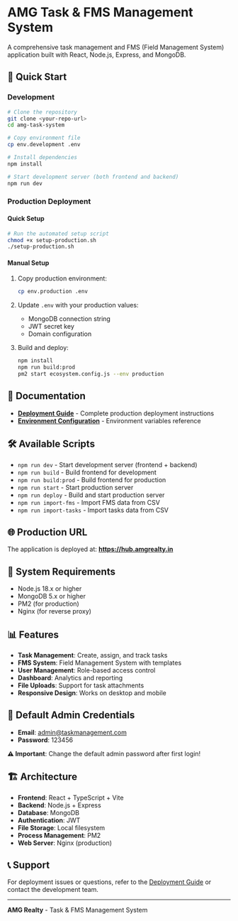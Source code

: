 # AMG Task & FMS Management System

A comprehensive task management and FMS (Field Management System) application built with React, Node.js, Express, and MongoDB.

## 🚀 Quick Start

### Development
```bash
# Clone the repository
git clone <your-repo-url>
cd amg-task-system

# Copy environment file
cp env.development .env

# Install dependencies
npm install

# Start development server (both frontend and backend)
npm run dev
```

### Production Deployment

#### Quick Setup
```bash
# Run the automated setup script
chmod +x setup-production.sh
./setup-production.sh
```

#### Manual Setup
1. Copy production environment:
   ```bash
   cp env.production .env
   ```

2. Update `.env` with your production values:
   - MongoDB connection string
   - JWT secret key
   - Domain configuration

3. Build and deploy:
   ```bash
   npm install
   npm run build:prod
   pm2 start ecosystem.config.js --env production
   ```

## 📖 Documentation

- **[Deployment Guide](DEPLOYMENT_GUIDE.md)** - Complete production deployment instructions
- **[Environment Configuration](env.example)** - Environment variables reference

## 🛠️ Available Scripts

- `npm run dev` - Start development server (frontend + backend)
- `npm run build` - Build frontend for development
- `npm run build:prod` - Build frontend for production
- `npm run start` - Start production server
- `npm run deploy` - Build and start production server
- `npm run import-fms` - Import FMS data from CSV
- `npm run import-tasks` - Import tasks data from CSV

## 🌐 Production URL

The application is deployed at: **https://hub.amgrealty.in**

## 🔧 System Requirements

- Node.js 18.x or higher
- MongoDB 5.x or higher
- PM2 (for production)
- Nginx (for reverse proxy)

## 📊 Features

- **Task Management**: Create, assign, and track tasks
- **FMS System**: Field Management System with templates
- **User Management**: Role-based access control
- **Dashboard**: Analytics and reporting
- **File Uploads**: Support for task attachments
- **Responsive Design**: Works on desktop and mobile

## 🔐 Default Admin Credentials

- **Email**: admin@taskmanagement.com
- **Password**: 123456

**⚠️ Important**: Change the default admin password after first login!

## 🏗️ Architecture

- **Frontend**: React + TypeScript + Vite
- **Backend**: Node.js + Express
- **Database**: MongoDB
- **Authentication**: JWT
- **File Storage**: Local filesystem
- **Process Management**: PM2
- **Web Server**: Nginx (production)

## 📞 Support

For deployment issues or questions, refer to the [Deployment Guide](DEPLOYMENT_GUIDE.md) or contact the development team.

---

**AMG Realty** - Task & FMS Management System
